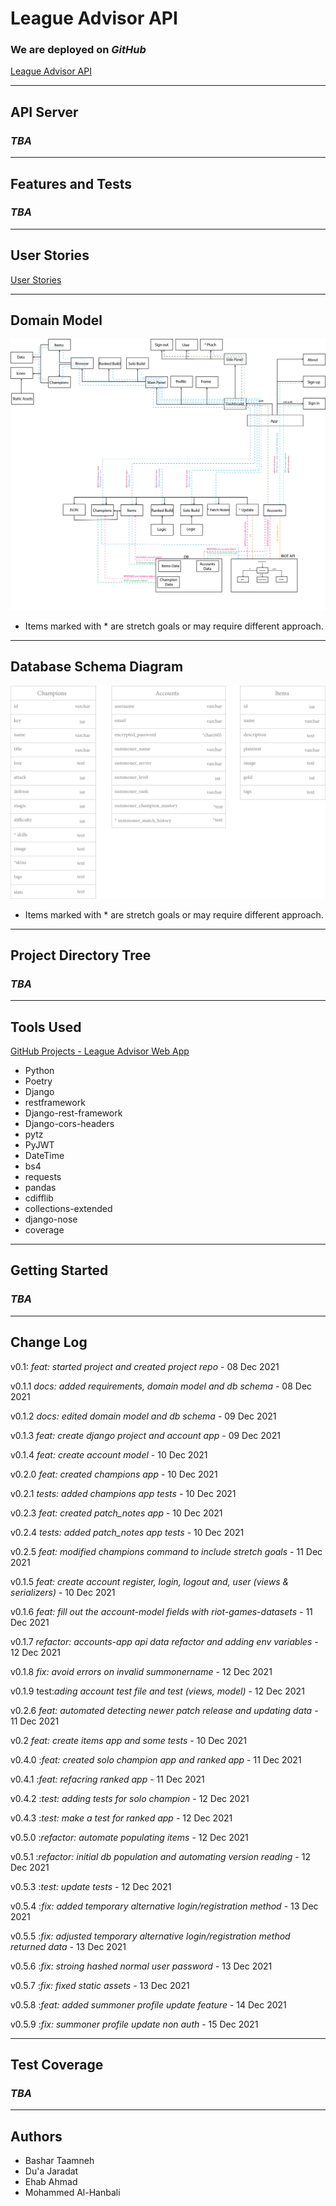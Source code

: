 # League Advisor API

### We are deployed on *GitHub*

[League Advisor API](https://github.com/League-Advisor/league-advisor-api)

---

## API Server

### *TBA*

---

## Features and Tests

### *TBA*

---

## User Stories

[User Stories](https://github.com/orgs/League-Advisor/projects/2)

---

## Domain Model

![Domain Model](assets/Domain_Model.png)

- Items marked with * are stretch goals or may require different approach.

---

## Database Schema Diagram

![Database Schema](assets/Database_Schema.png)

- Items marked with * are stretch goals or may require different approach.

---

## Project Directory Tree

### *TBA*

---

## Tools Used

[GitHub Projects - League Advisor Web App](https://github.com/orgs/League-Advisor/projects/2)

- Python
- Poetry
- Django
- restframework
- Django-rest-framework
- Django-cors-headers
- pytz
- PyJWT
- DateTime
- bs4
- requests
- pandas
- cdifflib
- collections-extended
- django-nose
- coverage

---

## Getting Started

### *TBA*

---

## Change Log

v0.1: _feat: started project and created project repo_ - 08 Dec 2021

v0.1.1 _docs: added requirements, domain model and db schema_ - 08 Dec 2021

v0.1.2 _docs: edited domain model and db schema_ - 09 Dec 2021

v0.1.3 _feat: create django project and account app_ - 09 Dec 2021

v0.1.4 _feat: create account model_ - 10 Dec 2021

v0.2.0 _feat: created champions app_ - 10 Dec 2021

v0.2.1 _tests: added champions app tests_ - 10 Dec 2021

v0.2.3 _feat: created patch_notes app_ - 10 Dec 2021

v0.2.4 _tests: added patch_notes app tests_ - 10 Dec 2021

v0.2.5 _feat: modified champions command to include stretch goals_ - 11 Dec 2021

v0.1.5 _feat: create account register, login, logout and, user (views & serializers)_ - 10 Dec 2021

v0.1.6 _feat: fill out the account-model fields with riot-games-datasets_ - 11 Dec 2021

v0.1.7 _refactor: accounts-app api data refactor and adding env variables_ - 12 Dec 2021

v0.1.8 _fix: avoid errors on invalid summonername_ - 12 Dec 2021

v0.1.9 test:_ading account test file and test (views, model)_ - 12 Dec 2021

v0.2.6 _feat: automated detecting newer patch release and updating data_ - 11 Dec 2021

v0.2 _feat: create items app and some tests_ - 10 Dec 2021

v0.4.0 :_feat: created solo champion app and ranked app_ - 11 Dec 2021

v0.4.1 :_feat: refacring ranked app_ - 11 Dec 2021

v0.4.2 :_test: adding tests for solo champion_ - 12 Dec 2021

v0.4.3 :_test: make a test for ranked app_ - 12 Dec 2021

v0.5.0 :_refactor: automate populating items_ - 12 Dec 2021

v0.5.1 :_refactor: initial db population and automating version reading_ - 12 Dec 2021

v0.5.3 :_test: update tests_ - 12 Dec 2021

v0.5.4 :_fix: added temporary alternative login/registration method_ - 13 Dec 2021

v0.5.5 :_fix: adjusted temporary alternative login/registration method returned data_ - 13 Dec 2021

v0.5.6 :_fix: stroing hashed normal user password_ - 13 Dec 2021

v0.5.7 :_fix: fixed static assets_ - 13 Dec 2021

v0.5.8 :_feat: added summoner profile update feature_ - 14 Dec 2021

v0.5.9 :_fix: summoner profile update non auth_ - 15 Dec 2021

---

## Test Coverage

### *TBA*

---

## Authors

- Bashar Taamneh
- Du'a Jaradat
- Ehab Ahmad
- Mohammed Al-Hanbali
